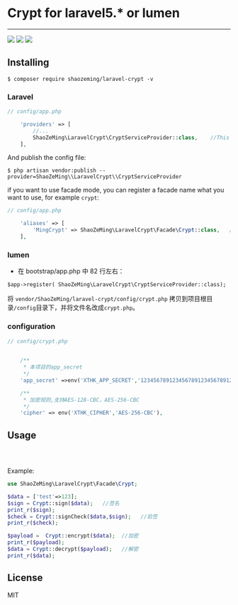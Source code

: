 # Crypt  for laravel5.*  or  lumen

---
[![](https://travis-ci.org/ShaoZeMing/laravel-crypt.svg?branch=master)](https://travis-ci.org/ShaoZeMing/laravel-crypt) 
[![](https://img.shields.io/packagist/v/ShaoZeMing/laravel-crypt.svg)](https://packagist.org/packages/shaozeming/laravel-crypt) 
[![](https://img.shields.io/packagist/dt/ShaoZeMing/laravel-crypt.svg)](https://packagist.org/packages/shaozeming/laravel-crypt)

## Installing

```shell
$ composer require shaozeming/laravel-crypt -v
```
### Laravel



```php
// config/app.php

    'providers' => [
        //...
        ShaoZeMing\LaravelCrypt\CryptServiceProvider::class,    //This is default in laravel 5.5
    ],
```

And publish the config file: 

```shell
$ php artisan vendor:publish --provider=ShaoZeMing\\LaravelCrypt\\CryptServiceProvider
```

if you want to use facade mode, you can register a facade name what you want to use, for example `crypt`: 

```php
// config/app.php

    'aliases' => [
        'MingCrypt' => ShaoZeMing\LaravelCrypt\Facade\Crypt::class,   //This is default in laravel 5.5
    ],
```

### lumen

- 在 bootstrap/app.php 中 82 行左右：
```
$app->register( ShaoZeMing\LaravelCrypt\CryptServiceProvider::class);
```
将 `vendor/ShaoZeMing/laravel-crypt/config/crypt.php` 拷贝到项目根目录`/config`目录下，并将文件名改成`crypt.php`。

### configuration 

```php
// config/crypt.php

    
    /**
     * 本项目的app_secret
     */
    'app_secret' =>env('XTHK_APP_SECRET','12345678912345678912345678912312'),

    /**
     * 加密规则,支持AES-128-CBC，AES-256-CBC
     */
    'cipher' => env('XTHK_CIPHER','AES-256-CBC'),


```


## Usage


```php




```


Example:

```php
use ShaoZeMing\LaravelCrypt\Facade\Crypt;

$data = ['test'=>123];
$sign = Crypt::sign($data);   //签名
print_r($sign);
$check = Crypt::signCheck($data,$sign);   //验签
print_r($check);

$payload =  Crypt::encrypt($data);  //加密
print_r($payload);
$data = Crypt::decrypt($payload);   //解密
print_r($data);

```

## License

MIT

